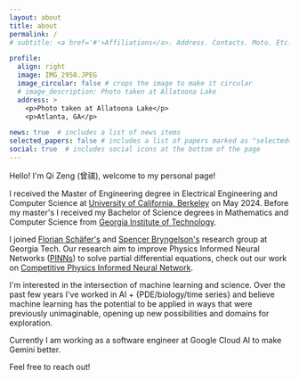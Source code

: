 ```yaml
---
layout: about
title: about
permalink: /
# subtitle: <a href='#'>Affiliations</a>. Address. Contacts. Moto. Etc.

profile:
  align: right
  image: IMG_2958.JPEG
  image_circular: false # crops the image to make it circular
  # image_description: Photo taken at Allatoona Lake
  address: >
    <p>Photo taken at Allatoona Lake</p>
    <p>Atlanta, GA</p>

news: true  # includes a list of news items
selected_papers: false # includes a list of papers marked as "selected={true}"
social: true  # includes social icons at the bottom of the page
---
```


Hello! I'm Qi Zeng (曾祺), welcome to my personal page!

I received the Master of Engineering degree in Electrical Engineering and Computer Science at [University of California, Berkeley](https://www.berkeley.edu/) on May 2024.
Before my master's I received my Bachelor of Science degrees in Mathematics and Computer Science from [Georgia Institute of Technology](https://www.gatech.edu/).

I joined [Florian Schäfer's](https://f-t-s.github.io/) and [Spencer Bryngelson's](https://comp-physics.group/) research group at Georgia Tech.
Our research aim to improve Physics Informed Neural Networks ([PINNs](https://en.wikipedia.org/wiki/Physics-informed_neural_networks)) to solve partial differential equations, check out our work on [Competitive Physics Informed Neural Network](/projects/CPINN_project/).

I'm interested in the intersection of machine learning and science. Over the past few years I've worked in AI + {PDE/biology/time series} and believe machine learning has the potential to be applied in ways that were previously unimaginable, opening up new possibilities and domains for exploration.

Currently I am working as a software engineer at Google Cloud AI to make Gemini better.

Feel free to reach out!

<!-- Write your biography here. Tell the world about yourself. Link to your favorite [subreddit](http://reddit.com). You can put a picture in, too. The code is already in, just name your picture `prof_pic.jpg` and put it in the `img/` folder. -->

<!-- Put your address / P.O. box / other info right below your picture. You can also disable any these elements by editing `profile` property of the YAML header of your `_pages/about.md`. Edit `_bibliography/papers.bib` and Jekyll will render your [publications page](/al-folio/publications/) automatically. -->

<!-- Link to your social media connections, too. This theme is set up to use [Font Awesome icons](http://fortawesome.github.io/Font-Awesome/) and [Academicons](https://jpswalsh.github.io/academicons/), like the ones below. 
Add your Facebook, Twitter, LinkedIn, Google Scholar, or just disable all of them. -->
